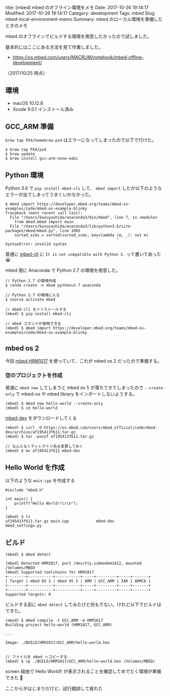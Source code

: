 title: [mbed] mbed のオフライン環境をメモ
Date: 2017-10-26 19:14:17
Modified: 2017-10-26 19:14:17
Category: development
Tags: mbed
Slug: mbed-local-environment-memo
Summary: mbed のローカル環境を準備したときのメモ

mbed のオフラインでビルドする環境を用意したかったので試しました。

基本的にはここにある方法を見て作業しました。

- https://os.mbed.com/users/MACRUM/notebook/mbed-offline-development/

（2017/10/25 時点）

## 環境

- macOS 10.12.6
- Xcode 9.0.1 インストール済み

## GCC_ARM 準備

`brew tap PX4/homebrew-px4` はエラーになってしまったので以下で行けた。

```
$ brew tap PX4/px4
$ brew update
$ brew install gcc-arm-none-eabi
```

## Python 環境

Python 3.6 で `pip install mbed-cli` して、 `mbed import` したが以下のようなエラーが出てしまってうまくいかなかった。

```
$ mbed import https://developer.mbed.org/teams/mbed-os-examples/code/mbed-os-example-blinky
Traceback (most recent call last):
  File "/Users/kazuyashida/anaconda3/bin/mbed", line 7, in <module>
    from mbed.mbed import main
  File "/Users/kazuyashida/anaconda3/lib/python3.6/site-packages/mbed/mbed.py", line 1065
    sorted_scms = sorted(sorted_scms, key=lambda (m, _): not m)
                                                 ^
SyntaxError: invalid syntax
```

普通に [mbed-cli](https://github.com/ARMmbed/mbed-cli) に `It is not compatible with Python 3.` って書いてあった 😭


mbed 用に Anaconda で Python 2.7 の環境を用意した。

```
// Python 2.7 の環境作成
$ conda create -n mbed python=2.7 anaconda

// Python 2.7 の環境に入る
$ source activate mbed

// mbed-cli をインストールする
(mbed) $ pip install mbed-cli

// mbed コマンドが使用できる
(mbed) $ mbed import https://developer.mbed.org/teams/mbed-os-examples/code/mbed-os-example-blinky
```

## mbed os 2 

今回 [mbed HRM1017](https://os.mbed.com/platforms/mbed-HRM1017/) を使っていて、これが mbed os 2 だったので準備する。

### 空のプロジェクトを作成

普通に `mbed new` してしまうと mbed os 5 が落ちてきてしまったので `--create-only` で mbed-os や mbed library をインポートしないようする。

```
(mbed) $ mbed new hello-world --create-only
(mbed) $ cd hello-world
```

[mbed-dev](https://os.mbed.com/users/mbed_official/code/mbed-dev/) をダウンロードしてくる

```
(mbed) $ curl -O https://os.mbed.com/users/mbed_official/code/mbed-dev/archive/af195413fb11.tar.gz
(mbed) $ tar -pxvzf af195413fb11.tar.gz

// なんとなくディレクトリ名を変更しておく
(mbed) $ mv af195413fb11 mbed-dev
``` 

## Hello World を作成

以下のような `main.cpp` を作成する

```
#include "mbed.h"

int main() {
    printf("Hello World!!\r\n");
}
```

```
(mbed) $ ls
af195413fb11.tar.gz main.cpp            mbed-dev            mbed_settings.py
```

## ビルド

```
(mbed) $ mbed detect

[mbed] Detected HRM1017, port /dev/tty.usbmodem1412, mounted /Volumes/MBED
[mbed] Supported toolchains for HRM1017
+--------+-----------+-----------+-----+---------+-----+-------+
| Target | mbed OS 2 | mbed OS 5 | ARM | GCC_ARM | IAR | ARMC6 |
+--------+-----------+-----------+-----+---------+-----+-------+
+--------+-----------+-----------+-----+---------+-----+-------+
Supported targets: 0
```

ビルドする前に `mbed detect` してみたけど何もでない。けれど以下でビルドはできた。

```
(mbed) $ mbed compile -t GCC_ARM -m HRM1017
Building project hello-world (HRM1017, GCC_ARM)

...

Image: ./BUILD/HRM1017/GCC_ARM/hello-world.hex


// ファイルを mbed へコピーする
(mbed) $ cp ./BUILD/HRM1017/GCC_ARM/hello-world.hex /Volumes/MBED/
```

screen 経由で Hello World!! が表示されることを確認してめでたく環境が準備できた 💃

ここからがはじまりだけど、試行錯誤して疲れた
